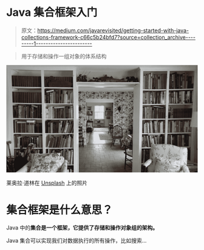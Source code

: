 # Java 集合框架入门

> 原文：<https://medium.com/javarevisited/getting-started-with-java-collections-framework-c66c5b24bfd7?source=collection_archive---------1----------------------->

> 用于存储和操作一组对象的体系结构

![](img/dcfe150078116496189cf5db60140e08.png)

莱奥拉·道林在 [Unsplash](https://unsplash.com?utm_source=medium&utm_medium=referral) 上的照片

# 集合框架是什么意思？

Java 中的**集合是一个框架，它提供了存储和操作对象组的架构。**

Java 集合可以实现我们对数据执行的所有操作，比如搜索…